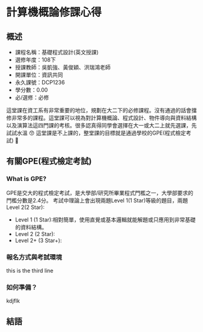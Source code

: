 # 計算機概論修課心得

## 概述
- 課程名稱：基礎程式設計(英文授課)
- 選修年度：108下
- 授課教師：吳凱強、黃俊穎、洪瑞鴻老師
- 開課單位：資訊共同  
- 永久課號：DCP1236
- 學分數：0.00
- 必/選修：必修

這堂課在資工系有非常重要的地位，規劃在大二下的必修課程。沒有通過的話會擋修非常多的課程。這堂課可以視為對計算機概論、程式設計、物件導向與資料結構以及演算法這四門課的考核。很多認真得同學會選擇在大一或大二上就先選課，先試試水溫 😙 這堂課是不上課的，整堂課的目標就是通過學校的GPE(程式檢定考試) 🏁

## 有關GPE(程式檢定考試)

### What is GPE?
GPE是交大的程式檢定考試，是大學部/研究所畢業程式門檻之一，大學部要求的門檻分數是2.4分。
考試中理論上會出現兩題Level 1(1 Star)等級的題目，兩題Level 2(2 Star):
- Level 1  (1 Star):相對簡單，使用直覺或基本邏輯就能解題或只應用到非常基礎的資料結構。
- Level 2  (2 Star):
- Level 2+ (3 Star+):

### 報名方式與考試環境
this is the third line
### 如何準備？
kdjflk

## 結語


